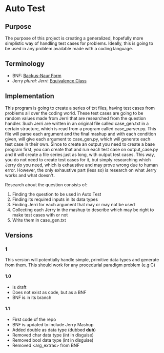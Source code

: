 # Auto Test
## Purpose
The purpose of this project is creating a generalized, hopefully more simplistic way of handling test cases for problems.
Ideally, this is going to be used in any problem available made with a coding language.
## Terminology
- BNF: [Backus-Naur Form](https://en.wikipedia.org/wiki/Backus%E2%80%93Naur_form)
- Jerry _plural: Jerri_: [Equivalence Class](https://en.wikipedia.org/wiki/Equivalence_partitioning)
## Implementation
This program is going to create a series of txt files, having test cases from problems all over the coding world.
These test cases are going to be random values made from Jerri that are researched from the question handler.
Such Jerri are written in an original file called case_gen.txt in a certain structure, which is read from a program called case_parser.py.
This file will parse each argument and the final mashup and with each condition given, will give each argument to case_gen.py, which will generate each test case in their own.
Since to create an output you need to create a base program first, you can create that and run each test case on output_case.py and it will create a file series just as long, with output test cases.
This way, you do not need to create test cases for it, but simply researching which Jerry do you need, which is exhaustive and may prove wrong due to human error.
However, the only exhaustive part (less so) is research on what Jerry works and what doesn't.

Research about the question consists of:
1. Finding the question to be used in Auto Test
2. Finding its required inputs in its data types
3. Finding Jerri for each argument that may or may not be used
4. Collecting each Jerry in the mashup to describe which may be right to make test cases with or not
5. Write them in case_gen.txt
## Versions
### 1
This version will potentially handle simple, primitive data types and generate from them.
This should work for any procedurial paradigm problem (e.g C)
#### 1.0
- Is draft
- Does not exist as code, but as a BNF
- BNF is in its branch
#### 1.1
- First code of the repo
- BNF is updated to include Jerry Mashup
- Added double as data type (dubbed **dub**)
- Removed char data type (int in disguise)
- Removed bool data type (int in disguise)
- Removed <arg_extras> from BNF
